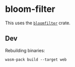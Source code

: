 # bloom-filter

This uses the [`bloomfilter`](https://crates.io/crates/bloomfilter) crate.

## Dev

Rebuilding binaries:

```
wasm-pack build --target web
```
